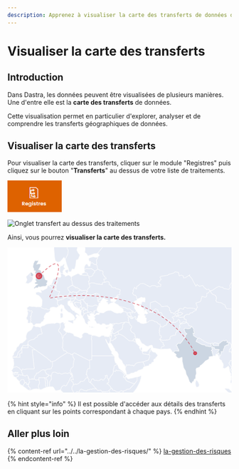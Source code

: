 ```yaml
---
description: Apprenez à visualiser la carte des transferts de données dans Dastra.
---
```


# Visualiser la carte des transferts

## Introduction

Dans Dastra, les données peuvent être visualisées de plusieurs manières. Une d'entre elle est la **carte des transferts** de données.

Cette visualisation permet en particulier d'explorer, analyser et de comprendre les transferts géographiques de données.

## Visualiser la carte des transferts

Pour visualiser la carte des transferts, cliquer sur le module "Registres" puis cliquez sur le bouton "**Transferts**" au dessus de votre liste de traitements.&#x20;



![Module "Registres"](<../../../.gitbook/assets/image (252).png>)

![Onglet transfert au dessus des traitements](<../../../.gitbook/assets/Capture web\_4-5-2022\_101533\_app.dastra.eu.jpeg>)

Ainsi, vous pourrez **visualiser la carte des transferts.**

![Exemple de transfert de données](<../../../.gitbook/assets/image (27).png>)

{% hint style="info" %}
Il est possible d'accéder aux détails des transferts en cliquant sur les points correspondant à chaque pays.
{% endhint %}

## Aller plus loin

{% content-ref url="../../la-gestion-des-risques/" %}
[la-gestion-des-risques](../../la-gestion-des-risques/)
{% endcontent-ref %}

